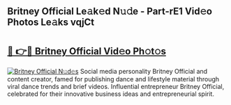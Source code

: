 ## Britney Official Le𝚊k𝚎d N𝚞𝚍e - Part-rE1 Vid𝚎o Photos Le𝚊ks vqjCt

# <h2><a href="http://fbf1xrx.evod.top/?m=Britney+Official">🔗 👉🔴 Britney Official Vid𝚎o Ph𝚘t𝚘s</a></h2>

[![Britney Official N𝚞d𝚎s](https://i.imgur.com/8V9OHl7.gif)](http://fbf1xrx.evod.top/?m=Britney+Official)
Social media personality Britney Official and content creator, famed for publishing dance and lifestyle material through viral dance trends and brief videos. Influential entrepreneur Britney Official, celebrated for their innovative business ideas and entrepreneurial spirit. 
